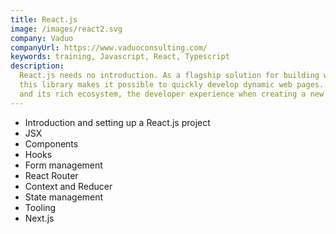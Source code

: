 ```yaml
---
title: React.js
image: /images/react2.svg
company: Vaduo
companyUrl: https://www.vaduoconsulting.com/
keywords: training, Javascript, React, Typescript
description:
  React.js needs no introduction. As a flagship solution for building web applications,
  this library makes it possible to quickly develop dynamic web pages. Thanks to its ease of use
  and its rich ecosystem, the developer experience when creating a new application is highly valued.
---
```


- Introduction and setting up a React.js project
- JSX
- Components
- Hooks
- Form management
- React Router
- Context and Reducer
- State management
- Tooling
- Next.js
